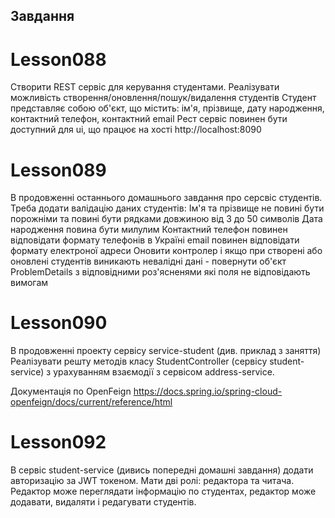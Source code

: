 ## Завдання
# Lesson088
Створити REST сервіс для керування студентами.
Реалізувати можливість створення/оновлення/пошук/видалення студентів
Студент представляє собою об'єкт, що містить: ім'я, прізвище, дату народження, контактний телефон, контактний email
Рест сервіс повинен бути доступний для ui, що працює на хості http://localhost:8090

# Lesson089
В продовженні останнього домашнього завдання про серсвіс студентів.
Треба додати валідацію даних студентів:
Ім'я та прізвище не повині бути порожніми та повині бути рядками довжиною від 3 до 50 символів
Дата народження повина бути милулим
Контактний телефон повинен відповідати формату телефонів в Україні
email повинен відповідати формату електроної адреси
Оновити контролер і якщо при створені або оновлені студентів виникають невалідні дані - повернути об'єкт ProblemDetails з відповідними роз'ясненями які поля не відповідають вимогам

# Lesson090
В продовженні проекту сервісу service-student (див. приклад з заняття)
Реалізувати решту методів класу StudentController (сервісу student-service) з урахуванням взаємодії з сервісом address-service.

Документація по OpenFeign
https://docs.spring.io/spring-cloud-openfeign/docs/current/reference/html

# Lesson092
В сервіс student-service (дивись попередні домашні завдання) додати авторизацію за JWT токеном.
Мати дві ролі: редактора та читача.
Редактор може переглядати інформацію по студентах, редактор може додавати, видаляти і редагувати студентів.